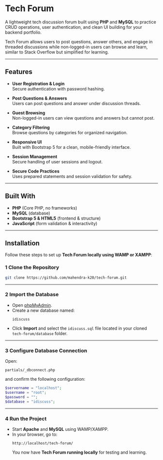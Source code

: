 # Tech Forum

A lightweight tech discussion forum built using **PHP** and **MySQL** to practice CRUD operations, user authentication, and clean UI building for your backend portfolio.

Tech Forum allows users to post questions, answer others, and engage in threaded discussions while non-logged-in users can browse and learn, similar to Stack Overflow but simplified for learning.

---

## Features

- **User Registration & Login**  
  Secure authentication with password hashing.

- **Post Questions & Answers**  
  Users can post questions and answer under discussion threads.

- **Guest Browsing**  
  Non-logged-in users can view questions and answers but cannot post.

- **Category Filtering**  
  Browse questions by categories for organized navigation.

- **Responsive UI**  
  Built with Bootstrap 5 for a clean, mobile-friendly interface.

- **Session Management**  
  Secure handling of user sessions and logout.

- **Secure Code Practices**  
  Uses prepared statements and session validation for safety.

---

## Built With

- **PHP** (Core PHP, no frameworks)
- **MySQL** (database)
- **Bootstrap 5 & HTML5** (frontend & structure)
- **JavaScript** (form validation & interactivity)

---

## Installation

Follow these steps to set up **Tech Forum locally using WAMP or XAMPP**:

### 1 Clone the Repository

```bash
git clone https://github.com/mahendra-k20/tech-forum.git
```

---

### 2 Import the Database

- Open [phpMyAdmin](http://localhost/phpmyadmin).
- Create a new database named:
  ```
  idiscuss
  ```
- Click **Import** and select the `idiscuss.sql` file located in your cloned `tech-forum/database` folder.

---

### 3 Configure Database Connection

Open:

```
partials/_dbconnect.php
```

and confirm the following configuration:

```php
$servername = "localhost";
$username = "root";
$password = "";
$database = "idiscuss";
```

---

### 4 Run the Project

- Start **Apache** and **MySQL** using WAMP/XAMPP.
- In your browser, go to:
  ```
  http://localhost/tech-forum/
  ```
  You now have **Tech Forum running locally** for testing and learning.
